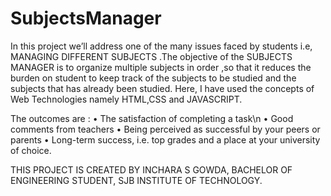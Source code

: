 # SubjectsManager 
In this project we’ll address one of the many issues faced by students i.e, MANAGING
DIFFERENT SUBJECTS .The objective of the SUBJECTS MANAGER is to organize
multiple subjects in order ,so that it reduces the burden on student to keep track of the
subjects to be studied and the subjects that has already been studied. Here, I have used
the concepts of Web Technologies namely HTML,CSS and JAVASCRIPT.

The outcomes are :
• The satisfaction of completing a task\n
• Good comments from teachers
• Being perceived as successful by your peers or parents
• Long-term success, i.e. top grades and a place at your university of choice.

THIS PROJECT IS CREATED BY INCHARA S GOWDA, 
BACHELOR OF ENGINEERING STUDENT,
SJB INSTITUTE OF TECHNOLOGY.
